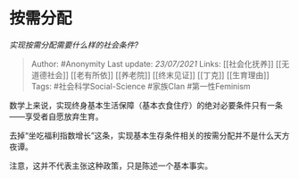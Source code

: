 # 按需分配
*实现按需分配需要什么样的社会条件?*

> Author: #Anonymity
Last update: *23/07/2021* 
Links: [[社会化抚养]] [[无道德社会]] [[老有所依]] [[养老院]] [[终末见证]] [[丁克]] [[生育理由]]
Tags:  #社会科学Social-Science #家族Clan #第一性Feminism




数学上来说，实现终身基本生活保障（基本衣食住疗）的绝对必要条件只有一条——享受者自愿放弃生育。

去掉“坐吃福利指数增长”这条，实现基本生存条件相关的按需分配并不是什么天方夜谭。

注意，这并不代表主张这种政策，只是陈述一个基本事实。



